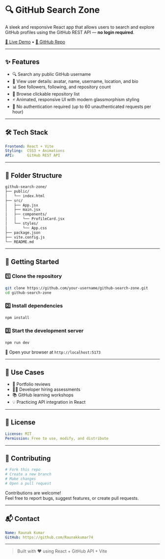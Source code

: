 # 🔍 GitHub Search Zone

A sleek and responsive React app that allows users to search and explore GitHub profiles using the GitHub REST API — **no login required**.

[🚀 Live Demo](https://your-live-demo-link.com) • [📂 GitHub Repo](https://github.com/your-username/github-search-zone)

---

## ✨ Features

* 🔍 Search any public GitHub username  
* 👤 View user details: avatar, name, username, location, and bio  
* 📊 See followers, following, and repository count  
* 📁 Browse clickable repository list  
* ⚡ Animated, responsive UI with modern glassmorphism styling  
* 🔐 No authentication required (up to 60 unauthenticated requests per hour)  

---

## 🛠 Tech Stack

```yaml
Frontend: React + Vite  
Styling:  CSS3 + Animations  
API:      GitHub REST API  
```

---

## 📁 Folder Structure

```bash
github-search-zone/
├── public/
│   └── index.html
├── src/
│   ├── App.jsx
│   ├── main.jsx
│   ├── components/
│   │   └── ProfileCard.jsx
│   └── styles/
│       └── App.css
├── package.json
├── vite.config.js
└── README.md
```

---

## 🧪 Getting Started

### 1️⃣ Clone the repository

```bash
git clone https://github.com/your-username/github-search-zone.git
cd github-search-zone
```

### 2️⃣ Install dependencies

```bash
npm install
```

### 3️⃣ Start the development server

```bash
npm run dev
```

🔗 Open your browser at `http://localhost:5173`

---


## 🎯 Use Cases

* 📁 Portfolio reviews  
* 🧑‍💼 Developer hiring assessments  
* 📚 GitHub learning workshops  
* 💡 Practicing API integration in React  

---

## 📄 License

```yaml
License: MIT  
Permission: Free to use, modify, and distribute  
```

---

## 🙌 Contributing

```bash
# Fork this repo
# Create a new branch
# Make changes
# Open a pull request
```

Contributions are welcome!  
Feel free to report bugs, suggest features, or create pull requests.

---

## 📬 Contact

```yaml
Name: Raunak Kumar  
GitHub: https://github.com/Raunakkumar74  
```

---

> Built with ❤️ using React + GitHub API + Vite
